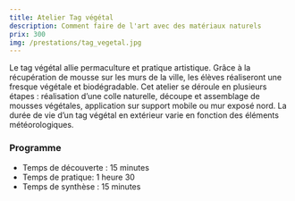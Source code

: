 ```yaml
---
title: Atelier Tag végétal
description: Comment faire de l'art avec des matériaux naturels
prix: 300
img: /prestations/tag_vegetal.jpg
---
```


Le tag végétal allie permaculture et pratique artistique. Grâce à la récupération de mousse sur les murs de la ville, les élèves réaliseront une fresque végétale et biodégradable.
Cet atelier se déroule en plusieurs étapes : réalisation d’une colle naturelle, découpe et assemblage de mousses végétales, application sur support mobile ou mur exposé nord. La durée de vie d’un tag végétal en extérieur varie en fonction des éléments météorologiques.

### Programme

- Temps de découverte : 15 minutes
- Temps de pratique: 1 heure 30
- Temps de synthèse : 15 minutes
